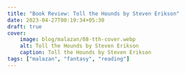 ```yaml
---
title: "Book Review: Toll the Hounds by Steven Erikson"
date: 2023-04-27T00:19:34+05:30
draft: true
cover: 
    image: blog/malazan/08-tth-cover.webp
    alt: Toll the Hounds by Steven Erikson
    caption: Toll the Hounds by Steven Erikson
tags: ["malazan", "fantasy", "reading"]
---
```


